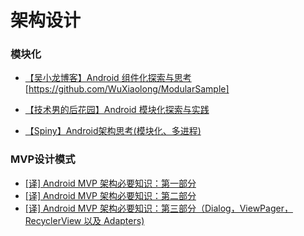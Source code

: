 # 架构设计

### 模块化

* [【吴小龙博客】Android 组件化探索与思考](http://wuxiaolong.me/2017/08/01/ModularExploree/)
[https://github.com/WuXiaolong/ModularSample]

* [【技术男的后花园】Android 模块化探索与实践](http://baronzhang.com/blog/Framework/Android-模块化探索与实践/)

* [【Spiny】Android架构思考(模块化、多进程)](http://blog.spinytech.com/2016/12/28/android_modularization/)


### MVP设计模式
* [[译] Android MVP 架构必要知识：第一部分](https://juejin.im/entry/58a27b2d2f301e006958d4aa)
* [[译] Android MVP 架构必要知识：第二部分](https://juejin.im/entry/58a5992961ff4b006c4455e3)
* [[译] Android MVP 架构必要知识：第三部分（Dialog，ViewPager，RecyclerView 以及 Adapters)](https://juejin.im/post/5a45fe846fb9a0450c49bba0)